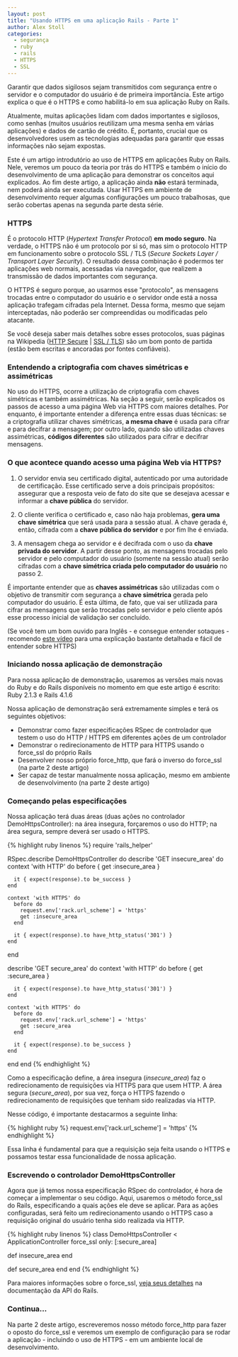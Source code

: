 ```yaml
---
layout: post
title: "Usando HTTPS em uma aplicação Rails - Parte 1"
author: Alex Stoll
categories:
  - segurança
  - ruby
  - rails
  - HTTPS
  - SSL
---
```


Garantir que dados sigilosos sejam transmitidos com segurança entre o servidor
e o computador do usuário é de primeira importância. Este artigo explica o
que é o HTTPS e como habilitá-lo em sua aplicação Ruby on Rails.
<!--more-->
Atualmente, muitas aplicações lidam com dados importantes e sigilosos, como senhas
(muitos usuários reutilizam uma mesma senha em várias aplicações) e dados de
cartão de crédito. É, portanto, crucial que os desenvolvedores usem as tecnologias
adequadas para garantir que essas informações não sejam expostas.

Este é um artigo introdutório ao uso de HTTPS em aplicações Ruby on Rails. Nele,
veremos um pouco da teoria por trás do HTTPS e também o início do desenvolvimento
de uma aplicação para demonstrar os conceitos aqui explicados. Ao fim deste artigo,
a aplicação ainda **não** estará terminada, nem poderá ainda ser executada. Usar
HTTPS em ambiente de desenvolvimento requer algumas configurações um pouco trabalhosas,
que serão cobertas apenas na segunda parte desta série.

### HTTPS

É o protocolo HTTP (_Hypertext Transfer Protocol_) **em modo seguro**. Na verdade,
o HTTPS não é um protocolo por si só, mas sim o protocolo HTTP em funcionamento
sobre o protocolo SSL / TLS (_Secure Sockets Layer / Transport Layer Security_). O resultado
dessa combinação é podermos ter aplicações web normais, acessadas via navegador, que realizem
a transmissão de dados importantes com segurança.

O HTTPS é seguro porque, ao usarmos esse "protocolo", as mensagens trocadas entre
o computador do usuário e o servidor onde está a nossa aplicação trafegam cifradas pela
Internet. Dessa forma, mesmo que sejam interceptadas, não poderão ser compreendidas ou
modificadas pelo atacante.

Se você deseja saber mais detalhes sobre esses protocolos,
suas páginas na Wikipedia ([HTTP Secure](http://en.wikipedia.org/wiki/HTTP_Secure) |
[SSL / TLS](http://en.wikipedia.org/wiki/Transport_Layer_Security))
são um bom ponto de partida (estão bem escritas e ancoradas por fontes confiáveis).

### Entendendo a criptografia com chaves simétricas e assimétricas

No uso do HTTPS, ocorre a utilização de criptografia com
chaves simétricas e também assimétricas. Na seção a seguir, serão explicados os passos
de acesso a uma página Web via HTTPS com maiores detalhes. Por enquanto, é importante entender
a diferença entre essas duas técnicas: se a criptografia utilizar chaves simétricas, **a mesma chave** é usada
para cifrar e para decifrar a mensagem; por outro lado, quando são utilizadas
chaves assimétricas, **códigos diferentes** são utilizados para cifrar e decifrar mensagens.

### O que acontece quando acesso uma página Web via HTTPS?

1. O servidor envia seu certificado digital, autenticado por uma autoridade de certificação.
Esse certificado serve a dois principais propósitos: assegurar que a resposta veio
de fato do site que se desejava acessar e informar a **chave pública** do servidor.

2. O cliente verifica o certificado e, caso não haja problemas, **gera uma chave simétrica**
que será usada para a sessão atual. A chave gerada é, então, cifrada com a **chave pública
do servidor** e por fim lhe é enviada.

3. A mensagem chega ao servidor e é decifrada com o uso da **chave privada do servidor**. A partir
desse ponto, as mensagens trocadas pelo servidor e pelo computador do usuário (somente na sessão atual)
serão cifradas com a **chave simétrica criada pelo computador do usuário** no passo 2.

É importante entender que as **chaves assimétricas** são utilizadas com o objetivo de transmitir com segurança
a **chave simétrica** gerada pelo computador do usuário. É esta última, de fato, que vai ser utilizada
para cifrar as mensagens que serão trocadas pelo servidor e pelo cliente após esse processo inicial de validação
ser concluído.

(Se você tem um bom ouvido para Inglês - e consegue entender sotaques - recomendo [este vídeo](https://www.youtube.com/watch?v=JCvPnwpWVUQ&list=FLt15cp4Q09BpKVUryBOg2hQ&index=3)
para uma explicação bastante detalhada e fácil de entender sobre HTTPS)

### Iniciando nossa aplicação de demonstração

Para nossa aplicação de demonstração, usaremos as versões mais novas do Ruby e do Rails disponíveis
no momento em que este artigo é escrito: Ruby 2.1.3 e Rails 4.1.6

Nossa aplicação de demonstração será extremamente simples e terá os seguintes objetivos:

- Demonstrar como fazer especificações RSpec de controlador que testem o uso do HTTP / HTTPS
em diferentes ações de um controlador
- Demonstrar o redirecionamento de HTTP para HTTPS usando o force_ssl do próprio Rails
- Desenvolver nosso próprio force_http, que fará o inverso do force_ssl (na parte 2 deste artigo)
- Ser capaz de testar manualmente nossa aplicação, mesmo em ambiente de desenvolvimento (na parte 2 deste artigo)

### Começando pelas especificações

Nossa aplicação terá duas áreas (duas ações no controlador DemoHttpsController): na área insegura,
forçaremos o uso do HTTP; na área segura, sempre deverá ser usado o HTTPS.

{% highlight ruby linenos %}
require 'rails_helper'

RSpec.describe DemoHttpsController do
  describe 'GET insecure_area' do
    context 'with HTTP' do
      before { get :insecure_area }

      it { expect(response).to be_success }
    end

    context 'with HTTPS' do
      before do
        request.env['rack.url_scheme'] = 'https'
        get :insecure_area
      end

      it { expect(response).to have_http_status('301') }
    end
  end

  describe 'GET secure_area' do
    context 'with HTTP' do
      before { get :secure_area }

      it { expect(response).to have_http_status('301') }
    end

    context 'with HTTPS' do
      before do
        request.env['rack.url_scheme'] = 'https'
        get :secure_area
      end

      it { expect(response).to be_success }
    end
  end
end
{% endhighlight %}

Como a especificação define, a área insegura (_insecure_area_) faz o redirecionamento de requisições
via HTTPS para que usem HTTP. A área segura (_secure_area_), por sua vez, força o HTTPS fazendo o redirecionamento
de requisições que tenham sido realizadas via HTTP.

Nesse código, é importante destacarmos a seguinte linha:

{% highlight ruby %} request.env['rack.url_scheme'] = 'https' {% endhighlight %}

Essa linha é fundamental para que a requisição seja feita usando o HTTPS e possamos testar essa funcionalidade
de nossa aplicação.

### Escrevendo o controlador DemoHttpsController

Agora que já temos nossa especificação RSpec do controlador, é hora de começar a implementar o seu código.
Aqui, usaremos o método force_ssl do Rails, especificando a quais ações ele deve se aplicar.
Para as ações configuradas, será feito um redirecionamento usando o HTTPS caso a requisição
original do usuário tenha sido realizada via HTTP.

{% highlight ruby linenos %}
class DemoHttpsController < ApplicationController
  force_ssl only: [:secure_area]

  def insecure_area
  end

  def secure_area
  end
end
{% endhighlight %}

Para maiores informações sobre o force_ssl, [veja seus detalhes](http://api.rubyonrails.org/classes/ActionController/ForceSSL/ClassMethods.html#method-i-force_ssl)
na documentação da API do Rails.

### Continua...

Na parte 2 deste artigo, escreveremos nosso método force_http para fazer o oposto do force_ssl
e veremos um exemplo de configuração para se rodar a aplicação - incluindo o uso de HTTPS -
em um ambiente local de desenvolvimento.
